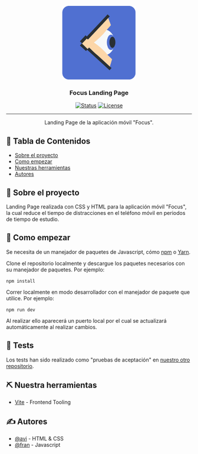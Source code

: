 <p align="center">
  <a href="" rel="noopener">
 <img width=200px height=200px src="images/logo.png" alt="Project logo"></a>
</p>

<h3 align="center">Focus Landing Page</h3>

<div align="center">

  [![Status](https://img.shields.io/badge/status-active-success.svg)]() 
  [![License](https://img.shields.io/badge/license-GNU-blue.svg)](/LICENSE)

</div>

---

<p align="center"> Landing Page de la aplicación móvil "Focus".
    <br> 
</p>

## 📝 Tabla de Contenidos
- [Sobre el proyecto](#about)
- [Como empezar](#getting_started)
- [Nuestras herramientas](#built_using)
- [Autores](#authors)

## 🧐 Sobre el proyecto <a name = "about"></a>
Landing Page realizada con CSS y HTML para la aplicación móvil "Focus", la cual reduce el tiempo de distracciones en el teléfono móvil en periodos de tiempo de estudio. 

## 🏁 Como empezar <a name = "getting_started"></a>
Se necesita de un manejador de paquetes de Javascript, cómo <a href="https://www.npmjs.com/">npm</a> o <a href="https://yarnpkg.com/">Yarn</a>.

Clone el repositorio localmente y descargue los paquetes necesarios con su manejador de paquetes. Por ejemplo:

```
npm install
```

Correr localmente en modo desarrollador con el manejador de paquete que utilice. Por ejemplo: 

```
npm run dev
```

Al realizar ello aparecerá un puerto local por el cual se actualizará automáticamente al realizar cambios.

## 🔧 Tests<a name = "tests"></a>
Los tests han sido realizado como "pruebas de aceptación" en <a href="https://github.com/iFocusNow/acceptance-test">nuestro otro repositorio</a>.

## ⛏️ Nuestra herramientas <a name = "built_using"></a>
- [Vite](https://vitejs.dev/) - Frontend Tooling

## ✍️ Autores <a name = "authors"></a>
- [@avi](https://github.com/avi-2-avi) - HTML & CSS
- [@fran](https://github.com/novarios1506) - Javascript